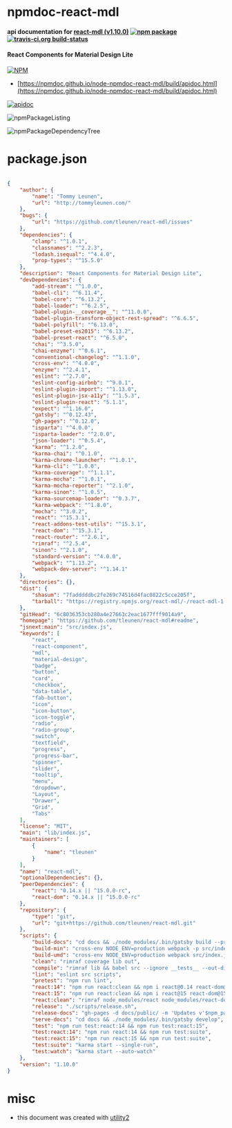 # npmdoc-react-mdl

#### api documentation for  [react-mdl (v1.10.0)](https://github.com/tleunen/react-mdl#readme)  [![npm package](https://img.shields.io/npm/v/npmdoc-react-mdl.svg?style=flat-square)](https://www.npmjs.org/package/npmdoc-react-mdl) [![travis-ci.org build-status](https://api.travis-ci.org/npmdoc/node-npmdoc-react-mdl.svg)](https://travis-ci.org/npmdoc/node-npmdoc-react-mdl)

#### React Components for Material Design Lite

[![NPM](https://nodei.co/npm/react-mdl.png?downloads=true&downloadRank=true&stars=true)](https://www.npmjs.com/package/react-mdl)

- [https://npmdoc.github.io/node-npmdoc-react-mdl/build/apidoc.html](https://npmdoc.github.io/node-npmdoc-react-mdl/build/apidoc.html)

[![apidoc](https://npmdoc.github.io/node-npmdoc-react-mdl/build/screenCapture.buildCi.browser.%252Ftmp%252Fbuild%252Fapidoc.html.png)](https://npmdoc.github.io/node-npmdoc-react-mdl/build/apidoc.html)

![npmPackageListing](https://npmdoc.github.io/node-npmdoc-react-mdl/build/screenCapture.npmPackageListing.svg)

![npmPackageDependencyTree](https://npmdoc.github.io/node-npmdoc-react-mdl/build/screenCapture.npmPackageDependencyTree.svg)



# package.json

```json

{
    "author": {
        "name": "Tommy Leunen",
        "url": "http://tommyleunen.com/"
    },
    "bugs": {
        "url": "https://github.com/tleunen/react-mdl/issues"
    },
    "dependencies": {
        "clamp": "^1.0.1",
        "classnames": "^2.2.3",
        "lodash.isequal": "^4.4.0",
        "prop-types": "^15.5.0"
    },
    "description": "React Components for Material Design Lite",
    "devDependencies": {
        "add-stream": "^1.0.0",
        "babel-cli": "^6.11.4",
        "babel-core": "^6.13.2",
        "babel-loader": "^6.2.5",
        "babel-plugin-__coverage__": "^11.0.0",
        "babel-plugin-transform-object-rest-spread": "^6.6.5",
        "babel-polyfill": "^6.13.0",
        "babel-preset-es2015": "^6.13.2",
        "babel-preset-react": "^6.5.0",
        "chai": "^3.5.0",
        "chai-enzyme": "^0.6.1",
        "conventional-changelog": "^1.1.0",
        "cross-env": "^4.0.0",
        "enzyme": "^2.4.1",
        "eslint": "^2.7.0",
        "eslint-config-airbnb": "^9.0.1",
        "eslint-plugin-import": "^1.13.0",
        "eslint-plugin-jsx-a11y": "^1.5.3",
        "eslint-plugin-react": "5.1.1",
        "expect": "^1.16.0",
        "gatsby": "^0.12.43",
        "gh-pages": "^0.12.0",
        "isparta": "^4.0.0",
        "isparta-loader": "^2.0.0",
        "json-loader": "^0.5.4",
        "karma": "^1.2.0",
        "karma-chai": "^0.1.0",
        "karma-chrome-launcher": "^1.0.1",
        "karma-cli": "^1.0.0",
        "karma-coverage": "^1.1.1",
        "karma-mocha": "^1.0.1",
        "karma-mocha-reporter": "^2.1.0",
        "karma-sinon": "^1.0.5",
        "karma-sourcemap-loader": "^0.3.7",
        "karma-webpack": "^1.8.0",
        "mocha": "^3.0.2",
        "react": "^15.3.1",
        "react-addons-test-utils": "^15.3.1",
        "react-dom": "^15.3.1",
        "react-router": "^2.6.1",
        "rimraf": "^2.5.4",
        "sinon": "^2.1.0",
        "standard-version": "^4.0.0",
        "webpack": "^1.13.2",
        "webpack-dev-server": "^1.14.1"
    },
    "directories": {},
    "dist": {
        "shasum": "7fadddddbc2fe269c74516d4fac0822c5cce205f",
        "tarball": "https://registry.npmjs.org/react-mdl/-/react-mdl-1.10.0.tgz"
    },
    "gitHead": "6c8036353cb280a4e27663c2eac1677fff9014a9",
    "homepage": "https://github.com/tleunen/react-mdl#readme",
    "jsnext:main": "src/index.js",
    "keywords": [
        "react",
        "react-component",
        "mdl",
        "material-design",
        "badge",
        "button",
        "card",
        "checkbox",
        "data-table",
        "fab-button",
        "icon",
        "icon-button",
        "icon-toggle",
        "radio",
        "radio-group",
        "switch",
        "textfield",
        "progress",
        "progress-bar",
        "spinner",
        "slider",
        "tooltip",
        "menu",
        "dropdown",
        "Layout",
        "Drawer",
        "Grid",
        "Tabs"
    ],
    "license": "MIT",
    "main": "lib/index.js",
    "maintainers": [
        {
            "name": "tleunen"
        }
    ],
    "name": "react-mdl",
    "optionalDependencies": {},
    "peerDependencies": {
        "react": "0.14.x || ^15.0.0-rc",
        "react-dom": "0.14.x || ^15.0.0-rc"
    },
    "repository": {
        "type": "git",
        "url": "git+https://github.com/tleunen/react-mdl.git"
    },
    "scripts": {
        "build-docs": "cd docs && ./node_modules/.bin/gatsby build --prefix-links",
        "build-min": "cross-env NODE_ENV=production webpack -p src/index.js out/ReactMDL.min.js --output-library ReactMDL --output-library-target umd",
        "build-umd": "cross-env NODE_ENV=production webpack src/index.js out/ReactMDL.js --output-library ReactMDL --output-library-target umd",
        "clean": "rimraf coverage lib out",
        "compile": "rimraf lib && babel src --ignore __tests__ --out-dir lib",
        "lint": "eslint src scripts",
        "pretest": "npm run lint",
        "react:14": "npm run react:clean && npm i react@0.14 react-dom@0.14 react-addons-test-utils@0.14",
        "react:15": "npm run react:clean && npm i react@15 react-dom@15 react-addons-test-utils@15",
        "react:clean": "rimraf node_modules/react node_modules/react-dom node_modules/react-addons-test-utils",
        "release": "./scripts/release.sh",
        "release-docs": "gh-pages -d docs/public/ -m 'Updates v'$npm_package_version",
        "serve-docs": "cd docs && ./node_modules/.bin/gatsby develop",
        "test": "npm run test:react:14 && npm run test:react:15",
        "test:react:14": "npm run react:14 && npm run test:suite",
        "test:react:15": "npm run react:15 && npm run test:suite",
        "test:suite": "karma start --single-run",
        "test:watch": "karma start --auto-watch"
    },
    "version": "1.10.0"
}
```



# misc
- this document was created with [utility2](https://github.com/kaizhu256/node-utility2)

